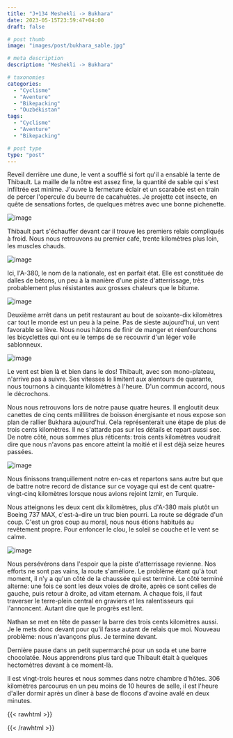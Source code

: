 ```yaml
---
title: "J+134 Meshekli -> Bukhara"
date: 2023-05-15T23:59:47+04:00
draft: false

# post thumb
image: "images/post/bukhara_sable.jpg"

# meta description
description: "Meshekli -> Bukhara"

# taxonomies
categories:
  - "Cyclisme" 
  - "Aventure" 
  - "Bikepacking"
  - "Ouzbékistan" 
tags:
  - "Cyclisme" 
  - "Aventure" 
  - "Bikepacking" 

# post type
type: "post"
---
```


Reveil derrière une dune, le vent a soufflé si fort qu'il a ensablé la tente de Thibault. La maille de la nôtre est assez fine, la quantité de sable qui s'est infiltrée est minime. J'ouvre la fermeture éclair et un scarabée est en train de percer l'opercule du beurre de cacahuètes. Je projette cet insecte, en quête de sensations fortes, de quelques mètres avec une bonne pichenette. 

![image](../../images/post/bukhara_camp.jpg)

Thibault part s'échauffer devant car il trouve les premiers relais compliqués à froid. Nous nous retrouvons au premier café, trente kilomètres plus loin, les muscles chauds. 

![image](../../images/post/bukhara_lezard.jpg)

Ici, l'A-380, le nom de la nationale, est en parfait état. Elle est constituée de dalles de bétons, un peu à la manière d'une piste d'atterrissage, très probablement plus résistantes aux grosses chaleurs que le bitume. 

![image](../../images/post/bukhara_troupeau2.jpg)

Deuxième arrêt dans un petit restaurant au bout de soixante-dix kilomètres car tout le monde est un peu à la peine. Pas de sieste aujourd'hui, un vent favorable se lève. Nous nous hâtons de finir de manger et réenfourchons les bicyclettes qui ont eu le temps de se recouvrir d'un léger voile sablonneux. 

![image](../../images/post/bukhara_gps.jpg)

Le vent est bien là et bien dans le dos! Thibault, avec son mono-plateau, n'arrive pas à suivre. Ses vitesses le limitent aux alentours de quarante, nous tournons à cinquante kilomètres à l'heure. D'un commun accord, nous le décrochons.

Nous nous retrouvons lors de notre pause quatre heures. Il engloutit deux canettes de cinq cents millilitres de boisson énergisante et nous expose son plan de rallier Bukhara aujourd'hui. Cela représenterait une étape de plus de trois cents kilomètres. Il ne s'attarde pas sur les détails et repart aussi sec. De notre côté, nous sommes plus réticents: trois cents kilomètres voudrait dire que nous n'avons pas encore atteint la moitié et il est déjà seize heures passées. 

![image](../../images/post/bukhara_os.jpg)

Nous finissons tranquillement notre en-cas et repartons sans autre but que de battre notre record de distance sur ce voyage qui est de cent quatre-vingt-cinq kilomètres lorsque nous avions rejoint Izmir, en Turquie. 

Nous atteignons les deux cent dix kilomètres, plus d'A-380 mais plutôt un Boeing 737 MAX, c'est-à-dire un truc bien pourri. La route se dégrade d'un coup. C'est un gros coup au moral, nous nous étions habitués au revêtement propre. Pour enfoncer le clou, le soleil se couche et le vent se calme. 

![image](../../images/post/bukhara_troupeau1.jpg)

Nous persévérons dans l'espoir que la piste d'atterrissage revienne. Nos efforts ne sont pas vains, la route s'améliore. Le problème étant qu'à tout moment, il n'y a qu'un côté de la chaussée qui est terminé. Le côté terminé alterne: une fois ce sont les deux voies de droite, après ce sont celles de gauche, puis retour à droite, ad vitam eternam. A chaque fois, il faut traverser le terre-plein central en graviers et les ralentisseurs qui l'annoncent. Autant dire que le progrès est lent. 

Nathan se met en tête de passer la barre des trois cents kilomètres aussi. Je le mets donc devant pour qu'il fasse autant de relais que moi. Nouveau problème: nous n'avançons plus. Je termine devant. 

Dernière pause dans un petit supermarché pour un soda et une barre chocolatée. Nous apprendrons plus tard que Thibault était à quelques hectomètres devant à ce moment-là. 

Il est vingt-trois heures et nous sommes dans notre chambre d'hôtes. 306 kilomètres parcourus en un peu moins de 10 heures de selle, il est l'heure d'aller dormir après un dîner à base de flocons d'avoine avalé en deux minutes. 

{{< rawhtml >}} 
<div class="strava-embed-placeholder" data-embed-type="activity" data-embed-id="9077566607"></div><script src="https://strava-embeds.com/embed.js"></script>
{{< /rawhtml >}}
